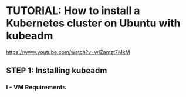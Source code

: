 # TUTORIAL: How to install a Kubernetes cluster on Ubuntu with kubeadm
https://www.youtube.com/watch?v=wIZamzt7MkM

## STEP 1: Installing kubeadm


### I - VM Requirements
